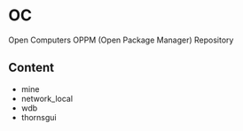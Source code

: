 # OC
Open Computers OPPM (Open Package Manager) Repository

## Content
- mine 
- network_local
- wdb
- thornsgui
